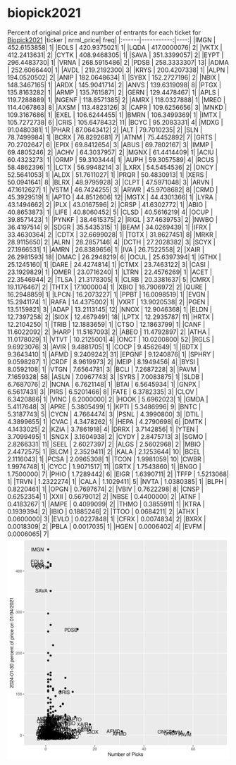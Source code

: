 # biopick2021
Percent of original price and number of entrants for each ticket for [Biopick2021](https://twitter.com/hashtag/Biopick2021)
|ticker |  nrml_price| freq|
|:------|-----------:|----:|
|IMGN   | 452.6153858|    1|
|EOLS   | 420.9375021|    1|
|LQDA   | 417.0000076|    2|
|VKTX   | 412.2413631|    2|
|CYTK   | 408.9468305|    1|
|SAVA   | 351.3399057|    2|
|EYPT   | 296.4483730|    1|
|VRNA   | 268.5915486|    2|
|PDSB   | 258.3333307|   13|
|ADMA   | 252.6066440|    1|
|AVDL   | 219.2192300|    3|
|KRYS   | 200.4207338|    1|
|ALPN   | 194.0520502|    2|
|ANIP   | 182.0648634|    1|
|SYBX   | 152.2727196|    2|
|NBIX   | 148.3467165|    1|
|ARDX   | 145.9041714|    2|
|ANVS   | 139.6319098|    8|
|PTGX   | 135.8163282|    1|
|ARMP   | 135.7615871|    2|
|GERN   | 129.4478467|    1|
|APLS   | 119.7288889|    1|
|NGENF  | 118.8571385|    2|
|AMRX   | 118.0327888|    1|
|MREO   | 114.4067863|    8|
|AXSM   | 113.4823126|    3|
|CAPR   | 109.6256656|    3|
|MNKD   | 109.3167686|    1|
|EXEL   | 106.6244455|    1|
|BMRN   | 106.3499369|    1|
|IMTX   | 105.7272738|    6|
|CRIS   | 105.6478432|   11|
|BCYC   |  95.2083331|    4|
|MDXG   |  91.0480381|    1|
|PHAR   |  87.0643412|    2|
|ALT    |  79.7010235|    2|
|SLN    |  78.7499984|    1|
|BCRX   |  76.8292681|    7|
|ATNM   |  75.4452892|    7|
|GRTS   |  70.2702647|    6|
|EPIX   |  69.8412654|    3|
|ABUS   |  69.7802167|    3|
|IMMP   |  69.4805246|    2|
|ACHV   |  64.3037957|    2|
|MGNX   |  61.4414409|    1|
|ACIU   |  60.4323273|    1|
|ORMP   |  59.3103444|    1|
|AUPH   |  59.3057589|    4|
|RCUS   |  58.4862396|    1|
|LCTX   |  56.9948214|    3|
|LXRX   |  54.5454536|    2|
|ONCY   |  52.5641053|    1|
|ALDX   |  51.7611027|    1|
|PRQR   |  50.4830913|    1|
|XERS   |  50.0941641|    8|
|BLRX   |  48.9795928|    3|
|CLPT   |  47.5971048|    3|
|ARVN   |  47.1612627|    1|
|VSTM   |  46.7424255|    3|
|ARWR   |  45.9708682|    8|
|CRMD   |  45.3929519|    1|
|APTO   |  44.8512606|   12|
|MGTX   |  44.4301366|    1|
|LYRA   |  43.1494662|    2|
|PLX    |  43.0167596|    2|
|CRSP   |  41.6302772|    1|
|ABIO   |  40.8653873|    1|
|LIFE   |  40.8060452|    5|
|CLSD   |  40.5616219|    4|
|OCUP   |  39.8571423|    1|
|PYNKF  |  38.4615375|    2|
|RIGL   |  37.4639753|    2|
|NWBO   |  36.4197514|    9|
|SDGR   |  35.5435315|    1|
|BEAM   |  34.0269439|    1|
|IFRX   |  33.4630364|    2|
|CDTX   |  32.6699028|    1|
|TGTX   |  31.8627451|    8|
|MRKR   |  28.9115650|    2|
|ALRN   |  28.2857146|    4|
|DCTH   |  27.2028382|    3|
|SCYX   |  27.1966531|    1|
|AMRN   |  26.8389656|    1|
|IVA    |  26.7522558|    2|
|XAIR   |  26.2981593|   18|
|DMAC   |  26.2948219|    6|
|OCUL   |  25.6397394|    1|
|GTHX   |  25.1245160|    1|
|DARE   |  24.4274814|    1|
|CTMX   |  23.7463122|    3|
|CASI   |  23.1929829|    1|
|OMER   |  23.0716240|    1|
|LTRN   |  22.4576269|    1|
|ACET   |  22.3546944|    2|
|TLSA   |  21.3178305|    1|
|CLRB   |  20.3381637|    5|
|CMRX   |  19.1176467|    2|
|THTX   |  17.1000004|    1|
|XBIO   |  16.7906972|    2|
|QURE   |  16.2948859|    1|
|LPCN   |  16.2073227|    1|
|PPBT   |  16.0098519|    1|
|EVGN   |  15.2941174|    1|
|RAFA   |  14.4375002|    1|
|VXRT   |  13.9020538|    2|
|PGEN   |  13.5159821|    3|
|ADAP   |  13.2113145|   12|
|NNOX   |  12.9046368|    1|
|ELDN   |  12.7397258|    2|
|SIOX   |  12.4679491|   18|
|LPTX   |  12.2935787|   11|
|HRTX   |  12.2104250|    1|
|TRIB   |  12.1883659|    1|
|CTSO   |  12.1863799|    1|
|CANF   |  11.6022092|    2|
|HARP   |  11.5167093|    2|
|ABEO   |  11.4792897|    2|
|ATHA   |  11.0178029|    1|
|VTVT   |  10.2125001|    4|
|ONCT   |  10.0200800|   52|
|RGLS   |   9.6923076|    3|
|AVIR   |   9.4881705|    1|
|COCP   |   9.4562649|    1|
|BDTX   |   9.3643410|    1|
|AFMD   |   9.2409242|   31|
|EPGNF  |   9.1240876|    1|
|SPHRY  |   9.0598287|    1|
|CRDF   |   8.9619973|    2|
|MEIP   |   8.1949456|    4|
|BYSI   |   8.0592108|    1|
|VTGN   |   7.6564781|    3|
|BCLI   |   7.2687228|    3|
|PAVM   |   7.1659328|   58|
|ASLN   |   7.0967743|    3|
|SYRS   |   7.0083875|    1|
|SLDB   |   6.7687076|    2|
|NCNA   |   6.7621148|    1|
|BTAI   |   6.5645934|    1|
|GNPX   |   6.5617431|    3|
|PIRS   |   6.5201466|    8|
|FATE   |   6.3782335|    3|
|CLOV   |   6.3420886|    1|
|VINC   |   6.2000000|    2|
|HOOK   |   5.6962023|    1|
|GMDA   |   5.4117648|    3|
|APRE   |   5.3805499|    1|
|KPTI   |   5.3486996|    9|
|BNTC   |   5.3187743|    5|
|CYCN   |   4.7664474|    3|
|PSNL   |   4.3990800|    3|
|DTIL   |   4.3899655|    1|
|CVAC   |   4.3478262|    1|
|HEPA   |   4.2790698|    6|
|DMTK   |   4.1433025|    2|
|KZIA   |   3.7861918|    4|
|DRRX   |   3.7142856|    1|
|YTEN   |   3.7099495|    1|
|SNGX   |   3.1604938|    2|
|CYDY   |   2.8475713|    3|
|SGMO   |   2.8266331|   11|
|SEEL   |   2.6027397|    2|
|ALGS   |   2.5602968|    2|
|MBIO   |   2.4472575|    1|
|BLCM   |   2.3529411|    2|
|KALA   |   2.1253644|   10|
|BCEL   |   2.1116043|    1|
|PCSA   |   2.0965308|    1|
|TCON   |   1.9981059|   10|
|CWBR   |   1.9974748|    1|
|CYCC   |   1.9071517|   11|
|GRTX   |   1.7543860|    1|
|BNGO   |   1.7500000|    7|
|PHIO   |   1.7289442|    6|
|EIGR   |   1.6390711|    2|
|TFFP   |   1.5213068|    1|
|TRVN   |   1.2322274|    1|
|CALA   |   1.1029411|    5|
|NVTA   |   1.0380385|    1|
|BLPH   |   0.8220461|    1|
|OPGN   |   0.7697674|    2|
|VBIV   |   0.7622298|    8|
|CNSP   |   0.6252354|    1|
|XXII   |   0.5679012|    2|
|NBSE   |   0.4400000|    2|
|ATNF   |   0.4183267|    1|
|AMPE   |   0.4099099|    2|
|THMO   |   0.3855911|    1|
|KTRA   |   0.1939394|    2|
|IBIO   |   0.1885246|    2|
|TTOO   |   0.0684211|    2|
|ATHX   |   0.0600000|    3|
|EVLO   |   0.0227848|    1|
|CFRX   |   0.0074834|    2|
|BXRX   |   0.0018309|    2|
|PBLA   |   0.0017035|    1|
|HGEN   |   0.0006402|    4|
|EVFM   |   0.0006065|    7|
![retvspicks](biopicks.png?raw=true)
